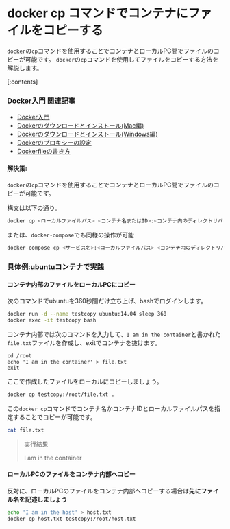 ﻿

# docker cp コマンドでコンテナにファイルをコピーする

`docker`の`cp`コマンドを使用することでコンテナとローカルPC間でファイルのコピーが可能です。
`docker`の`cp`コマンドを使用してファイルをコピーする方法を解説します。


[:contents]

### Docker入門 関連記事

- [Docker入門](https://minegishirei.hatenablog.com/entry/2023/09/02/213936)
- [Dockerのダウンロードとインストール(Mac編)](https://minegishirei.hatenablog.com/entry/2023/09/03/143528)
- [Dockerのダウンロードとインストール(Windows編)](https://minegishirei.hatenablog.com/entry/2023/09/04/115946)
- [Dockerのプロキシーの設定](https://minegishirei.hatenablog.com/entry/2023/09/05/120827)
- [Dockerfileの書き方](https://minegishirei.hatenablog.com/entry/2023/09/11/102313)






#### 解決策:

`docker`の`cp`コマンドを使用することでコンテナとローカルPC間でファイルのコピーが可能です。

構文は以下の通り。

```sh
docker cp <ローカルファイルパス> <コンテナ名またはID>:<コンテナ内のディレクトリパス>
```

または、`docker-compose`でも同様の操作が可能

```sh
docker-compose cp <サービス名>:<ローカルファイルパス> <コンテナ内のディレクトリパス>
```



### 具体例:ubuntuコンテナで実践

#### コンテナ内部のファイルをローカルPCにコピー

次のコマンドでubuntuを360秒間だけ立ち上げ、bashでログインします。

```sh
docker run -d --name testcopy ubuntu:14.04 sleep 360
docker exec -it testcopy bash
```

コンテナ内部では次のコマンドを入力して、`I am in the container`と書かれた`file.txt`ファイルを作成し、exitでコンテナを抜けます。

```
cd /root
echo 'I am in the container' > file.txt
exit
```

ここで作成したファイルをローカルにコピーしましょう。

```sh
docker cp testcopy:/root/file.txt .
```

この`docker cp`コマンドでコンテナ名かコンテナIDとローカルファイルパスを指定することでコピーが可能です。

```sh
cat file.txt
```

> 実行結果
>
> I am in the container



#### ローカルPCのファイルをコンテナ内部へコピー

反対に、ローカルPCのファイルをコンテナ内部へコピーする場合は**先にファイル名を記述しましょう**

```sh
echo 'I am in the host' > host.txt
docker cp host.txt testcopy:/root/host.txt
```










